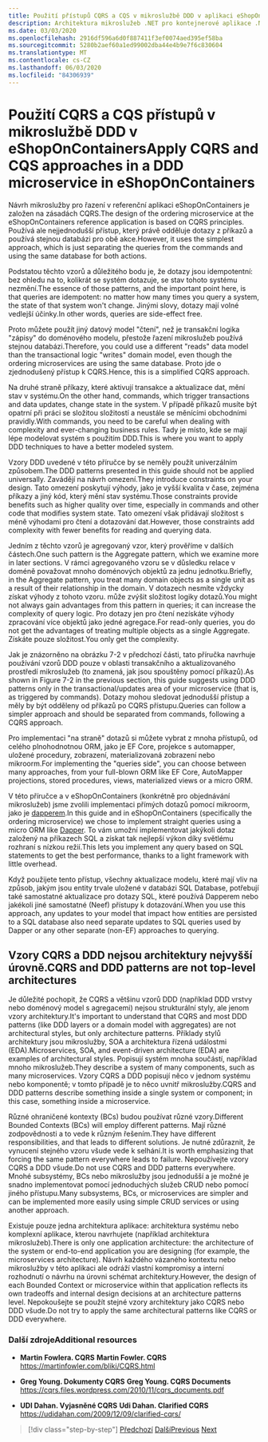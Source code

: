 ```yaml
---
title: Použití přístupů CQRS a CQS v mikroslužbě DDD v aplikaci eShopOnContainers
description: Architektura mikroslužeb .NET pro kontejnerové aplikace .NET | Pochopení způsobu implementace CQRS při řazení mikroslužeb v eShopOnContainers.
ms.date: 03/03/2020
ms.openlocfilehash: 2916df596a6d0f887411f3ef0074aed395ef58ba
ms.sourcegitcommit: 5280b2aef60a1ed99002dba44e4b9e7f6c830604
ms.translationtype: MT
ms.contentlocale: cs-CZ
ms.lasthandoff: 06/03/2020
ms.locfileid: "84306939"
---
```

# <a name="apply-cqrs-and-cqs-approaches-in-a-ddd-microservice-in-eshoponcontainers"></a><span data-ttu-id="7518b-103">Použití CQRS a CQS přístupů v mikroslužbě DDD v eShopOnContainers</span><span class="sxs-lookup"><span data-stu-id="7518b-103">Apply CQRS and CQS approaches in a DDD microservice in eShopOnContainers</span></span>

<span data-ttu-id="7518b-104">Návrh mikroslužby pro řazení v referenční aplikaci eShopOnContainers je založen na zásadách CQRS.</span><span class="sxs-lookup"><span data-stu-id="7518b-104">The design of the ordering microservice at the eShopOnContainers reference application is based on CQRS principles.</span></span> <span data-ttu-id="7518b-105">Používá ale nejjednodušší přístup, který právě odděluje dotazy z příkazů a používá stejnou databázi pro obě akce.</span><span class="sxs-lookup"><span data-stu-id="7518b-105">However, it uses the simplest approach, which is just separating the queries from the commands and using the same database for both actions.</span></span>

<span data-ttu-id="7518b-106">Podstatou těchto vzorů a důležitého bodu je, že dotazy jsou idempotentní: bez ohledu na to, kolikrát se systém dotazuje, se stav tohoto systému nezmění.</span><span class="sxs-lookup"><span data-stu-id="7518b-106">The essence of those patterns, and the important point here, is that queries are idempotent: no matter how many times you query a system, the state of that system won't change.</span></span> <span data-ttu-id="7518b-107">Jinými slovy, dotazy mají volné vedlejší účinky.</span><span class="sxs-lookup"><span data-stu-id="7518b-107">In other words, queries are side-effect free.</span></span>

<span data-ttu-id="7518b-108">Proto můžete použít jiný datový model "čtení", než je transakční logika "zápisy" do doménového modelu, přestože řazení mikroslužeb používá stejnou databázi.</span><span class="sxs-lookup"><span data-stu-id="7518b-108">Therefore, you could use a different "reads" data model than the transactional logic "writes" domain model, even though the ordering microservices are using the same database.</span></span> <span data-ttu-id="7518b-109">Proto jde o zjednodušený přístup k CQRS.</span><span class="sxs-lookup"><span data-stu-id="7518b-109">Hence, this is a simplified CQRS approach.</span></span>

<span data-ttu-id="7518b-110">Na druhé straně příkazy, které aktivují transakce a aktualizace dat, mění stav v systému.</span><span class="sxs-lookup"><span data-stu-id="7518b-110">On the other hand, commands, which trigger transactions and data updates, change state in the system.</span></span> <span data-ttu-id="7518b-111">V případě příkazů musíte být opatrní při práci se složitou složitostí a neustále se měnícími obchodními pravidly.</span><span class="sxs-lookup"><span data-stu-id="7518b-111">With commands, you need to be careful when dealing with complexity and ever-changing business rules.</span></span> <span data-ttu-id="7518b-112">Tady je místo, kde se mají lépe modelovat systém s použitím DDD.</span><span class="sxs-lookup"><span data-stu-id="7518b-112">This is where you want to apply DDD techniques to have a better modeled system.</span></span>

<span data-ttu-id="7518b-113">Vzory DDD uvedené v této příručce by se neměly použít univerzálním způsobem.</span><span class="sxs-lookup"><span data-stu-id="7518b-113">The DDD patterns presented in this guide should not be applied universally.</span></span> <span data-ttu-id="7518b-114">Zavádějí na návrh omezení.</span><span class="sxs-lookup"><span data-stu-id="7518b-114">They introduce constraints on your design.</span></span> <span data-ttu-id="7518b-115">Tato omezení poskytují výhody, jako je vyšší kvalita v čase, zejména příkazy a jiný kód, který mění stav systému.</span><span class="sxs-lookup"><span data-stu-id="7518b-115">Those constraints provide benefits such as higher quality over time, especially in commands and other code that modifies system state.</span></span> <span data-ttu-id="7518b-116">Tato omezení však přidávají složitost s méně výhodami pro čtení a dotazování dat.</span><span class="sxs-lookup"><span data-stu-id="7518b-116">However, those constraints add complexity with fewer benefits for reading and querying data.</span></span>

<span data-ttu-id="7518b-117">Jedním z těchto vzorů je agregovaný vzor, který prověříme v dalších částech.</span><span class="sxs-lookup"><span data-stu-id="7518b-117">One such pattern is the Aggregate pattern, which we examine more in later sections.</span></span> <span data-ttu-id="7518b-118">V rámci agregovaného vzoru se v důsledku relace v doméně považovat mnoho doménových objektů za jednu jednotku.</span><span class="sxs-lookup"><span data-stu-id="7518b-118">Briefly, in the Aggregate pattern, you treat many domain objects as a single unit as a result of their relationship in the domain.</span></span> <span data-ttu-id="7518b-119">V dotazech nesmíte vždycky získat výhody z tohoto vzoru. může zvýšit složitost logiky dotazů.</span><span class="sxs-lookup"><span data-stu-id="7518b-119">You might not always gain advantages from this pattern in queries; it can increase the complexity of query logic.</span></span> <span data-ttu-id="7518b-120">Pro dotazy jen pro čtení nezískáte výhody zpracování více objektů jako jedné agregace.</span><span class="sxs-lookup"><span data-stu-id="7518b-120">For read-only queries, you do not get the advantages of treating multiple objects as a single Aggregate.</span></span> <span data-ttu-id="7518b-121">Získáte pouze složitost.</span><span class="sxs-lookup"><span data-stu-id="7518b-121">You only get the complexity.</span></span>

<span data-ttu-id="7518b-122">Jak je znázorněno na obrázku 7-2 v předchozí části, tato příručka navrhuje používání vzorů DDD pouze v oblasti transakčního a aktualizovaného prostředí mikroslužeb (to znamená, jak jsou spouštěny pomocí příkazů).</span><span class="sxs-lookup"><span data-stu-id="7518b-122">As shown in Figure 7-2 in the previous section, this guide suggests using DDD patterns only in the transactional/updates area of your microservice (that is, as triggered by commands).</span></span> <span data-ttu-id="7518b-123">Dotazy mohou sledovat jednodušší přístup a měly by být odděleny od příkazů po CQRS přístupu.</span><span class="sxs-lookup"><span data-stu-id="7518b-123">Queries can follow a simpler approach and should be separated from commands, following a CQRS approach.</span></span>

<span data-ttu-id="7518b-124">Pro implementaci "na straně" dotazů si můžete vybrat z mnoha přístupů, od celého plnohodnotnou ORM, jako je EF Core, projekce s automapper, uložené procedury, zobrazení, materializovaná zobrazení nebo mikroorm.</span><span class="sxs-lookup"><span data-stu-id="7518b-124">For implementing the "queries side", you can choose between many approaches, from your full-blown ORM like EF Core, AutoMapper projections, stored procedures, views, materialized views or a micro ORM.</span></span>

<span data-ttu-id="7518b-125">V této příručce a v eShopOnContainers (konkrétně pro objednávání mikroslužeb) jsme zvolili implementaci přímých dotazů pomocí mikroorm, jako je [dapperem](https://github.com/StackExchange/dapper-dot-net).</span><span class="sxs-lookup"><span data-stu-id="7518b-125">In this guide and in eShopOnContainers (specifically the ordering microservice) we chose to implement straight queries using a micro ORM like [Dapper](https://github.com/StackExchange/dapper-dot-net).</span></span> <span data-ttu-id="7518b-126">To vám umožní implementovat jakýkoli dotaz založený na příkazech SQL a získat tak nejlepší výkon díky světlému rozhraní s nízkou režií.</span><span class="sxs-lookup"><span data-stu-id="7518b-126">This lets you implement any query based on SQL statements to get the best performance, thanks to a light framework with little overhead.</span></span>

<span data-ttu-id="7518b-127">Když použijete tento přístup, všechny aktualizace modelu, které mají vliv na způsob, jakým jsou entity trvale uložené v databázi SQL Database, potřebují také samostatné aktualizace pro dotazy SQL, které používá Dapperem nebo jakékoli jiné samostatné (Neef) přístupy k dotazování.</span><span class="sxs-lookup"><span data-stu-id="7518b-127">When you use this approach, any updates to your model that impact how entities are persisted to a SQL database also need separate updates to SQL queries used by Dapper or any other separate (non-EF) approaches to querying.</span></span>

## <a name="cqrs-and-ddd-patterns-are-not-top-level-architectures"></a><span data-ttu-id="7518b-128">Vzory CQRS a DDD nejsou architektury nejvyšší úrovně.</span><span class="sxs-lookup"><span data-stu-id="7518b-128">CQRS and DDD patterns are not top-level architectures</span></span>

<span data-ttu-id="7518b-129">Je důležité pochopit, že CQRS a většinu vzorů DDD (například DDD vrstvy nebo doménový model s agregacemi) nejsou strukturální styly, ale jenom vzory architektury.</span><span class="sxs-lookup"><span data-stu-id="7518b-129">It's important to understand that CQRS and most DDD patterns (like DDD layers or a domain model with aggregates) are not architectural styles, but only architecture patterns.</span></span> <span data-ttu-id="7518b-130">Příklady stylů architektury jsou mikroslužby, SOA a architektura řízená událostmi (EDA).</span><span class="sxs-lookup"><span data-stu-id="7518b-130">Microservices, SOA, and event-driven architecture (EDA) are examples of architectural styles.</span></span> <span data-ttu-id="7518b-131">Popisují systém mnoha součástí, například mnoho mikroslužeb.</span><span class="sxs-lookup"><span data-stu-id="7518b-131">They describe a system of many components, such as many microservices.</span></span> <span data-ttu-id="7518b-132">Vzory CQRS a DDD popisují něco v jednom systému nebo komponentě; v tomto případě je to něco uvnitř mikroslužby.</span><span class="sxs-lookup"><span data-stu-id="7518b-132">CQRS and DDD patterns describe something inside a single system or component; in this case, something inside a microservice.</span></span>

<span data-ttu-id="7518b-133">Různé ohraničené kontexty (BCs) budou používat různé vzory.</span><span class="sxs-lookup"><span data-stu-id="7518b-133">Different Bounded Contexts (BCs) will employ different patterns.</span></span> <span data-ttu-id="7518b-134">Mají různé zodpovědnosti a to vede k různým řešením.</span><span class="sxs-lookup"><span data-stu-id="7518b-134">They have different responsibilities, and that leads to different solutions.</span></span> <span data-ttu-id="7518b-135">Je nutné zdůraznit, že vynucení stejného vzoru všude vede k selhání.</span><span class="sxs-lookup"><span data-stu-id="7518b-135">It is worth emphasizing that forcing the same pattern everywhere leads to failure.</span></span> <span data-ttu-id="7518b-136">Nepoužívejte vzory CQRS a DDD všude.</span><span class="sxs-lookup"><span data-stu-id="7518b-136">Do not use CQRS and DDD patterns everywhere.</span></span> <span data-ttu-id="7518b-137">Mnohé subsystémy, BCs nebo mikroslužby jsou jednodušší a je možné je snadno implementovat pomocí jednoduchých služeb CRUD nebo pomocí jiného přístupu.</span><span class="sxs-lookup"><span data-stu-id="7518b-137">Many subsystems, BCs, or microservices are simpler and can be implemented more easily using simple CRUD services or using another approach.</span></span>

<span data-ttu-id="7518b-138">Existuje pouze jedna architektura aplikace: architektura systému nebo komplexní aplikace, kterou navrhujete (například architektura mikroslužeb).</span><span class="sxs-lookup"><span data-stu-id="7518b-138">There is only one application architecture: the architecture of the system or end-to-end application you are designing (for example, the microservices architecture).</span></span> <span data-ttu-id="7518b-139">Návrh každého vázaného kontextu nebo mikroslužby v této aplikaci ale odráží vlastní kompromisy a interní rozhodnutí o návrhu na úrovni schémat architektury.</span><span class="sxs-lookup"><span data-stu-id="7518b-139">However, the design of each Bounded Context or microservice within that application reflects its own tradeoffs and internal design decisions at an architecture patterns level.</span></span> <span data-ttu-id="7518b-140">Nepokoušejte se použít stejné vzory architektury jako CQRS nebo DDD všude.</span><span class="sxs-lookup"><span data-stu-id="7518b-140">Do not try to apply the same architectural patterns like CQRS or DDD everywhere.</span></span>

### <a name="additional-resources"></a><span data-ttu-id="7518b-141">Další zdroje</span><span class="sxs-lookup"><span data-stu-id="7518b-141">Additional resources</span></span>

- <span data-ttu-id="7518b-142">**Martin Fowlera. CQRS** </span><span class="sxs-lookup"><span data-stu-id="7518b-142">**Martin Fowler. CQRS** </span></span>\
  <https://martinfowler.com/bliki/CQRS.html>

- <span data-ttu-id="7518b-143">**Greg Young. Dokumenty CQRS** </span><span class="sxs-lookup"><span data-stu-id="7518b-143">**Greg Young. CQRS Documents** </span></span>\
  <https://cqrs.files.wordpress.com/2010/11/cqrs_documents.pdf>

- <span data-ttu-id="7518b-144">**UDI Dahan. Vyjasněné CQRS** </span><span class="sxs-lookup"><span data-stu-id="7518b-144">**Udi Dahan. Clarified CQRS** </span></span>\
  <https://udidahan.com/2009/12/09/clarified-cqrs/>

>[!div class="step-by-step"]
><span data-ttu-id="7518b-145">[Předchozí](apply-simplified-microservice-cqrs-ddd-patterns.md) 
> [Další](cqrs-microservice-reads.md)</span><span class="sxs-lookup"><span data-stu-id="7518b-145">[Previous](apply-simplified-microservice-cqrs-ddd-patterns.md)
[Next](cqrs-microservice-reads.md)</span></span>
